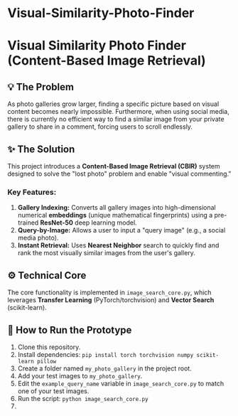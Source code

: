 # Visual-Similarity-Photo-Finder


# Visual Similarity Photo Finder (Content-Based Image Retrieval)

## 💡 The Problem

As photo galleries grow larger, finding a specific picture based on visual content becomes nearly impossible. Furthermore, when using social media, there is currently no efficient way to find a similar image from your private gallery to share in a comment, forcing users to scroll endlessly.

## ✨ The Solution

This project introduces a **Content-Based Image Retrieval (CBIR)** system designed to solve the "lost photo" problem and enable "visual commenting."

### Key Features:

1.  **Gallery Indexing:** Converts all gallery images into high-dimensional numerical **embeddings** (unique mathematical fingerprints) using a pre-trained **ResNet-50** deep learning model.
2.  **Query-by-Image:** Allows a user to input a "query image" (e.g., a social media photo).
3.  **Instant Retrieval:** Uses **Nearest Neighbor** search to quickly find and rank the most visually similar images from the user's gallery.

## ⚙️ Technical Core

The core functionality is implemented in `image_search_core.py`, which leverages **Transfer Learning** (PyTorch/torchvision) and **Vector Search** (scikit-learn).

## 🚀 How to Run the Prototype

1.  Clone this repository.
2.  Install dependencies: `pip install torch torchvision numpy scikit-learn pillow`
3.  Create a folder named `my_photo_gallery` in the project root.
4.  Add your test images to `my_photo_gallery`.
5.  Edit the `example_query_name` variable in `image_search_core.py` to match one of your test images.
6.  Run the script: `python image_search_core.py`
7.  
